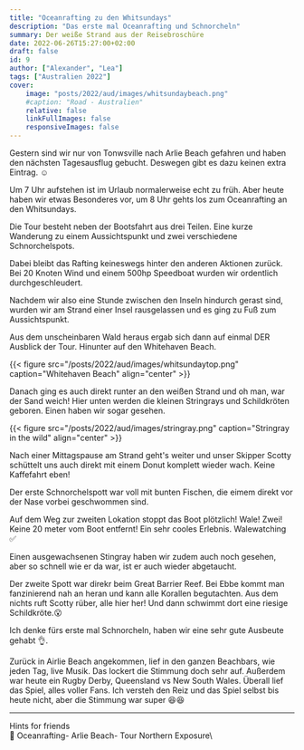 ```yaml
---
title: "Oceanrafting zu den Whitsundays"
description: "Das erste mal Oceanrafting und Schnorcheln"
summary: Der weiße Strand aus der Reisebroschüre
date: 2022-06-26T15:27:00+02:00
draft: false
id: 9
author: ["Alexander", "Lea"]
tags: ["Australien 2022"]
cover:
    image: "posts/2022/aud/images/whitsundaybeach.png"
    #caption: "Road - Australien"
    relative: false
    linkFullImages: false
    responsiveImages: false
---
```

Gestern sind wir nur von Tonwsville nach Arlie Beach gefahren und haben den nächsten  Tagesausflug gebucht. Deswegen gibt es dazu keinen extra Eintrag. :relaxed:

Um 7 Uhr aufstehen ist im Urlaub normalerweise echt zu früh. Aber heute haben wir etwas Besonderes vor, um 8 Uhr gehts los zum Oceanrafting an den Whitsundays.

Die Tour besteht neben der Bootsfahrt aus drei Teilen. Eine kurze Wanderung zu einem Aussichtspunkt und zwei verschiedene Schnorchelspots.

Dabei bleibt das Rafting keineswegs hinter den anderen Aktionen zurück. Bei 20 Knoten Wind und einem 500hp Speedboat wurden wir ordentlich durchgeschleudert.

Nachdem wir also eine Stunde zwischen den Inseln hindurch gerast sind, wurden wir am Strand einer Insel rausgelassen und es ging  zu Fuß zum Aussichtspunkt.

Aus dem unscheinbaren Wald heraus ergab sich dann auf einmal DER Ausblick der Tour. Hinunter auf den Whitehaven Beach.

{{< figure src="/posts/2022/aud/images/whitsundaytop.png" caption="Whitehaven Beach" align="center" >}}

Danach ging es auch direkt runter an den weißen Strand und oh man, war der Sand weich! Hier unten werden die kleinen Stringrays und Schildkröten geboren. Einen haben wir sogar gesehen.

{{< figure src="/posts/2022/aud/images/stringray.png" caption="Stringray in the wild" align="center" >}}

Nach einer Mittagspause am Strand geht's weiter und unser Skipper Scotty schüttelt uns auch direkt mit einem Donut komplett wieder wach. Keine Kaffefahrt eben! 

Der erste Schnorchelspott war voll mit bunten Fischen, die eimem direkt vor der Nase vorbei geschwommen sind. 

Auf dem Weg zur zweiten Lokation stoppt das Boot plötzlich! Wale! Zwei! Keine 20 meter vom Boot entfernt! Ein sehr cooles Erlebnis. Walewatching :white_check_mark:

Einen ausgewachsenen Stingray haben wir zudem auch noch gesehen, aber so schnell wie er da war, ist er auch wieder abgetaucht.

Der zweite Spott war direkr beim Great Barrier Reef. Bei Ebbe kommt man fanzinierend nah an heran und kann alle Korallen begutachten. Aus dem
nichts ruft Scotty rüber, alle hier her! Und dann schwimmt dort eine riesige Schildkröte.:open_mouth:

Ich denke fürs erste mal Schnorcheln, haben wir eine sehr gute Ausbeute gehabt :ok_hand:.

Zurück in Airlie Beach angekommen, lief in den ganzen Beachbars, wie jeden Tag, live Musik. Das lockert die Stimmung doch sehr auf. Außerdem war heute ein Rugby Derby, Queensland vs New South Wales. Überall lief das Spiel, alles voller Fans. Ich versteh den Reiz und das Spiel selbst bis heute nicht, aber die Stimmung war super :laughing::laughing:

------------
Hints for friends\
:round_pushpin: Oceanrafting- Arlie Beach- Tour Northern Exposure\